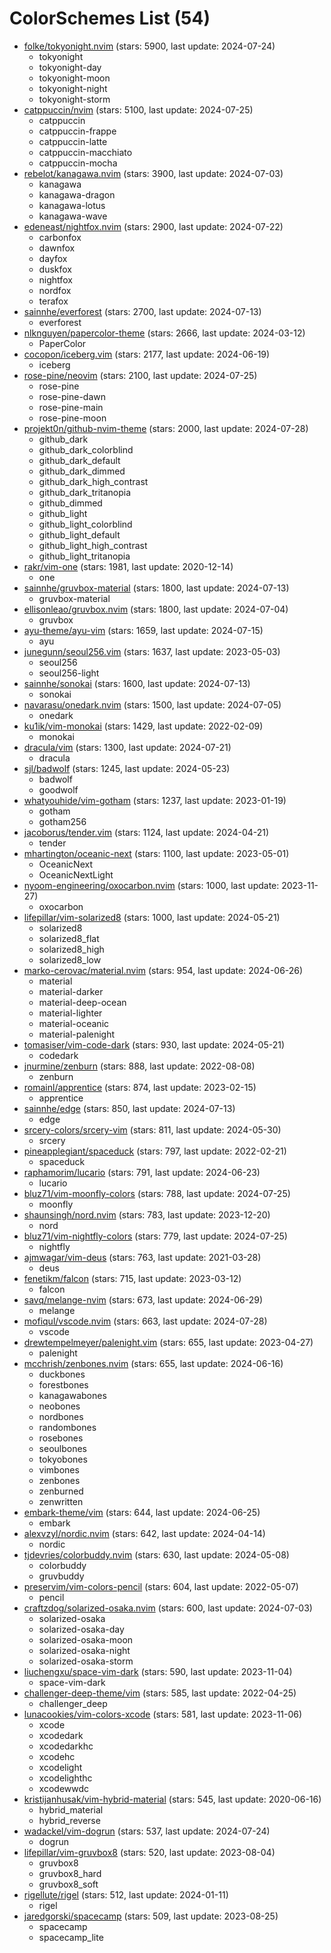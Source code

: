 
ColorSchemes List (54)
======================
  
- [folke/tokyonight.nvim](https://github.com/folke/tokyonight.nvim) (stars: 5900, last update: 2024-07-24)  
  - tokyonight  
  - tokyonight-day  
  - tokyonight-moon  
  - tokyonight-night  
  - tokyonight-storm  
- [catppuccin/nvim](https://github.com/catppuccin/nvim) (stars: 5100, last update: 2024-07-25)  
  - catppuccin  
  - catppuccin-frappe  
  - catppuccin-latte  
  - catppuccin-macchiato  
  - catppuccin-mocha  
- [rebelot/kanagawa.nvim](https://github.com/rebelot/kanagawa.nvim) (stars: 3900, last update: 2024-07-03)  
  - kanagawa  
  - kanagawa-dragon  
  - kanagawa-lotus  
  - kanagawa-wave  
- [edeneast/nightfox.nvim](https://github.com/edeneast/nightfox.nvim) (stars: 2900, last update: 2024-07-22)  
  - carbonfox  
  - dawnfox  
  - dayfox  
  - duskfox  
  - nightfox  
  - nordfox  
  - terafox  
- [sainnhe/everforest](https://github.com/sainnhe/everforest) (stars: 2700, last update: 2024-07-13)  
  - everforest  
- [nlknguyen/papercolor-theme](https://github.com/nlknguyen/papercolor-theme) (stars: 2666, last update: 2024-03-12)  
  - PaperColor  
- [cocopon/iceberg.vim](https://github.com/cocopon/iceberg.vim) (stars: 2177, last update: 2024-06-19)  
  - iceberg  
- [rose-pine/neovim](https://github.com/rose-pine/neovim) (stars: 2100, last update: 2024-07-25)  
  - rose-pine  
  - rose-pine-dawn  
  - rose-pine-main  
  - rose-pine-moon  
- [projekt0n/github-nvim-theme](https://github.com/projekt0n/github-nvim-theme) (stars: 2000, last update: 2024-07-28)  
  - github_dark  
  - github_dark_colorblind  
  - github_dark_default  
  - github_dark_dimmed  
  - github_dark_high_contrast  
  - github_dark_tritanopia  
  - github_dimmed  
  - github_light  
  - github_light_colorblind  
  - github_light_default  
  - github_light_high_contrast  
  - github_light_tritanopia  
- [rakr/vim-one](https://github.com/rakr/vim-one) (stars: 1981, last update: 2020-12-14)  
  - one  
- [sainnhe/gruvbox-material](https://github.com/sainnhe/gruvbox-material) (stars: 1800, last update: 2024-07-13)  
  - gruvbox-material  
- [ellisonleao/gruvbox.nvim](https://github.com/ellisonleao/gruvbox.nvim) (stars: 1800, last update: 2024-07-04)  
  - gruvbox  
- [ayu-theme/ayu-vim](https://github.com/ayu-theme/ayu-vim) (stars: 1659, last update: 2024-07-15)  
  - ayu  
- [junegunn/seoul256.vim](https://github.com/junegunn/seoul256.vim) (stars: 1637, last update: 2023-05-03)  
  - seoul256  
  - seoul256-light  
- [sainnhe/sonokai](https://github.com/sainnhe/sonokai) (stars: 1600, last update: 2024-07-13)  
  - sonokai  
- [navarasu/onedark.nvim](https://github.com/navarasu/onedark.nvim) (stars: 1500, last update: 2024-07-05)  
  - onedark  
- [ku1ik/vim-monokai](https://github.com/ku1ik/vim-monokai) (stars: 1429, last update: 2022-02-09)  
  - monokai  
- [dracula/vim](https://github.com/dracula/vim) (stars: 1300, last update: 2024-07-21)  
  - dracula  
- [sjl/badwolf](https://github.com/sjl/badwolf) (stars: 1245, last update: 2024-05-23)  
  - badwolf  
  - goodwolf  
- [whatyouhide/vim-gotham](https://github.com/whatyouhide/vim-gotham) (stars: 1237, last update: 2023-01-19)  
  - gotham  
  - gotham256  
- [jacoborus/tender.vim](https://github.com/jacoborus/tender.vim) (stars: 1124, last update: 2024-04-21)  
  - tender  
- [mhartington/oceanic-next](https://github.com/mhartington/oceanic-next) (stars: 1100, last update: 2023-05-01)  
  - OceanicNext  
  - OceanicNextLight  
- [nyoom-engineering/oxocarbon.nvim](https://github.com/nyoom-engineering/oxocarbon.nvim) (stars: 1000, last update: 2023-11-27)  
  - oxocarbon  
- [lifepillar/vim-solarized8](https://github.com/lifepillar/vim-solarized8) (stars: 1000, last update: 2024-05-21)  
  - solarized8  
  - solarized8_flat  
  - solarized8_high  
  - solarized8_low  
- [marko-cerovac/material.nvim](https://github.com/marko-cerovac/material.nvim) (stars: 954, last update: 2024-06-26)  
  - material  
  - material-darker  
  - material-deep-ocean  
  - material-lighter  
  - material-oceanic  
  - material-palenight  
- [tomasiser/vim-code-dark](https://github.com/tomasiser/vim-code-dark) (stars: 930, last update: 2024-05-21)  
  - codedark  
- [jnurmine/zenburn](https://github.com/jnurmine/zenburn) (stars: 888, last update: 2022-08-08)  
  - zenburn  
- [romainl/apprentice](https://github.com/romainl/apprentice) (stars: 874, last update: 2023-02-15)  
  - apprentice  
- [sainnhe/edge](https://github.com/sainnhe/edge) (stars: 850, last update: 2024-07-13)  
  - edge  
- [srcery-colors/srcery-vim](https://github.com/srcery-colors/srcery-vim) (stars: 811, last update: 2024-05-30)  
  - srcery  
- [pineapplegiant/spaceduck](https://github.com/pineapplegiant/spaceduck) (stars: 797, last update: 2022-02-21)  
  - spaceduck  
- [raphamorim/lucario](https://github.com/raphamorim/lucario) (stars: 791, last update: 2024-06-23)  
  - lucario  
- [bluz71/vim-moonfly-colors](https://github.com/bluz71/vim-moonfly-colors) (stars: 788, last update: 2024-07-25)  
  - moonfly  
- [shaunsingh/nord.nvim](https://github.com/shaunsingh/nord.nvim) (stars: 783, last update: 2023-12-20)  
  - nord  
- [bluz71/vim-nightfly-colors](https://github.com/bluz71/vim-nightfly-colors) (stars: 779, last update: 2024-07-25)  
  - nightfly  
- [ajmwagar/vim-deus](https://github.com/ajmwagar/vim-deus) (stars: 763, last update: 2021-03-28)  
  - deus  
- [fenetikm/falcon](https://github.com/fenetikm/falcon) (stars: 715, last update: 2023-03-12)  
  - falcon  
- [savq/melange-nvim](https://github.com/savq/melange-nvim) (stars: 673, last update: 2024-06-29)  
  - melange  
- [mofiqul/vscode.nvim](https://github.com/mofiqul/vscode.nvim) (stars: 663, last update: 2024-07-28)  
  - vscode  
- [drewtempelmeyer/palenight.vim](https://github.com/drewtempelmeyer/palenight.vim) (stars: 655, last update: 2023-04-27)  
  - palenight  
- [mcchrish/zenbones.nvim](https://github.com/mcchrish/zenbones.nvim) (stars: 655, last update: 2024-06-16)  
  - duckbones  
  - forestbones  
  - kanagawabones  
  - neobones  
  - nordbones  
  - randombones  
  - rosebones  
  - seoulbones  
  - tokyobones  
  - vimbones  
  - zenbones  
  - zenburned  
  - zenwritten  
- [embark-theme/vim](https://github.com/embark-theme/vim) (stars: 644, last update: 2024-06-25)  
  - embark  
- [alexvzyl/nordic.nvim](https://github.com/alexvzyl/nordic.nvim) (stars: 642, last update: 2024-04-14)  
  - nordic  
- [tjdevries/colorbuddy.nvim](https://github.com/tjdevries/colorbuddy.nvim) (stars: 630, last update: 2024-05-08)  
  - colorbuddy  
  - gruvbuddy  
- [preservim/vim-colors-pencil](https://github.com/preservim/vim-colors-pencil) (stars: 604, last update: 2022-05-07)  
  - pencil  
- [craftzdog/solarized-osaka.nvim](https://github.com/craftzdog/solarized-osaka.nvim) (stars: 600, last update: 2024-07-03)  
  - solarized-osaka  
  - solarized-osaka-day  
  - solarized-osaka-moon  
  - solarized-osaka-night  
  - solarized-osaka-storm  
- [liuchengxu/space-vim-dark](https://github.com/liuchengxu/space-vim-dark) (stars: 590, last update: 2023-11-04)  
  - space-vim-dark  
- [challenger-deep-theme/vim](https://github.com/challenger-deep-theme/vim) (stars: 585, last update: 2022-04-25)  
  - challenger_deep  
- [lunacookies/vim-colors-xcode](https://github.com/lunacookies/vim-colors-xcode) (stars: 581, last update: 2023-11-06)  
  - xcode  
  - xcodedark  
  - xcodedarkhc  
  - xcodehc  
  - xcodelight  
  - xcodelighthc  
  - xcodewwdc  
- [kristijanhusak/vim-hybrid-material](https://github.com/kristijanhusak/vim-hybrid-material) (stars: 545, last update: 2020-06-16)  
  - hybrid_material  
  - hybrid_reverse  
- [wadackel/vim-dogrun](https://github.com/wadackel/vim-dogrun) (stars: 537, last update: 2024-07-24)  
  - dogrun  
- [lifepillar/vim-gruvbox8](https://github.com/lifepillar/vim-gruvbox8) (stars: 520, last update: 2023-08-04)  
  - gruvbox8  
  - gruvbox8_hard  
  - gruvbox8_soft  
- [rigellute/rigel](https://github.com/rigellute/rigel) (stars: 512, last update: 2024-01-11)  
  - rigel  
- [jaredgorski/spacecamp](https://github.com/jaredgorski/spacecamp) (stars: 509, last update: 2023-08-25)  
  - spacecamp  
  - spacecamp_lite